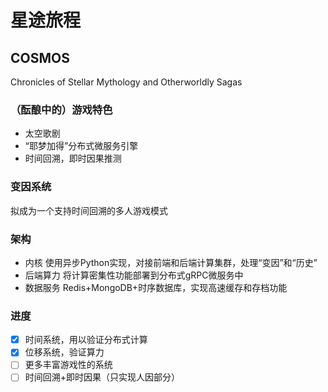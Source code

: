 #  星途旅程

## COSMOS 
Chronicles of Stellar Mythology and Otherworldly Sagas

### （酝酿中的）游戏特色
- 太空歌剧
- “耶梦加得”分布式微服务引擎
- 时间回溯，即时因果推测

### 变因系统
拟成为一个支持时间回溯的多人游戏模式

### 架构
- 内核
  使用异步Python实现，对接前端和后端计算集群，处理“变因”和“历史”
- 后端算力
  将计算密集性功能部署到分布式gRPC微服务中
- 数据服务
  Redis+MongoDB+时序数据库，实现高速缓存和存档功能
  
### 进度
- [x] 时间系统，用以验证分布式计算
- [x] 位移系统，验证算力
- [ ] 更多丰富游戏性的系统
- [ ] 时间回溯+即时因果（只实现人因部分）
